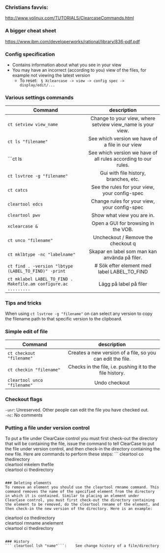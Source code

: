 ### Christians favvis: 
http://www.yolinux.com/TUTORIALS/ClearcaseCommands.html

### A bigger cheat sheet
https://www.ibm.com/developerworks/rational/library/836-pdf.pdf

### Config specification
- Contains information about what you see in your view
- You may have an incorrect (according to you) view of the files, for example not viewing the latest version
	- To reset:
		``` § Xclearcase -> view -> config spec -> display/edit/...```

### Various settings commands
| Command        | description           |
| ------------- |:-------------:|
| ```ct setview view_name ``` | 	Change to your view, where setview view_name is your view. | 
| ```ct ls "filename" ``` | 	See which version we have of a file in our view | 
| ```ct ls | 	See which version we have of all rules according to our rules.  | 
| ```ct lsvtree -g "filename"	``` | Gui with file history, branches, etc. | 
| ```ct catcs	``` | See the rules for your view, your config-spec | 
| ```cleartool edcs	``` | Change rules for your view, your config-spec | 
| ```cleartool pwv	``` | Show what view you are in. | 
| ```xclearcase &	``` | Open a GUI for browsing in the VOB.  | 
| ```ct unco "filename"	``` | Uncheckout  / Remove the checkout q  | 
| ```ct mklbtype -nc "labelname"	``` | Skapar en label som man kan använda på filer.  | 
| ```ct find . -version "lbtype (LABEL_TO_FIND)" -print ``` |  	# Sök efter element med label LABEL_TO_FIND | 
| ```ct mklabel LABEL_TO_FIND . Makefile.am configure.ac .........	``` | Lägg på label på filer | 


### Tips and tricks
When using ```ct lsvtree -g "filename"``` on can select any version to copy the filename path to that specific version to the clipboard.

### Simple edit of file
| Command        | description           |
| ------------- |:-------------:|
| ```ct checkout "filename"	 ``` | Creates a new version of a file, so you can edit the file. |
| ```ct checkin "filename"	 ``` | Checks in the file, i.e. pushing it to the file history. |
| ```cleartool unco "filename"	 ``` | Undo checkout |

### Checkout flags
```-unr```:	Unreserved. Other people can edit the file you have checked out.  
```-nc```: 	No comments

### Putting a file under version control
To put a file under ClearCase control you must first check-out the directory that will be containing the file, issue the command to tell ClearCase to put the file under version control, and then check-in the directory containing the new file. Here are commands to perform these steps:
	```
  cleartool co thedirectory  
	cleartool mkelem thefile  
	cleartool ci thedirectory
  ```

### Deleting elements
To remove an element you should use the cleartool rmname command. This command removes the name of the specified element from the directory in which it is contained. Similar to placing an element under ClearCase control, you must first check-out the directory containing the element to be removed, do the cleartool rmname of the element, and then check-in the new version of the directory. Here is an example:
```
cleartool co thedirectory   
cleartool rmname anelement  
cleartool ci thedirectory  
```

### History
``` cleartool lsh "name"```:	See change history of a file/directory
